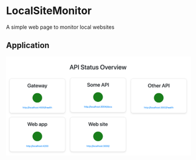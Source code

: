 # LocalSiteMonitor
A simple web page to monitor local websites

## Application

![Screenshot](images/screenshot.png "Screenshot")


